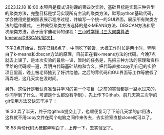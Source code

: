 2023.12.18	18:00
本项目是模式识别课的第四次实验，基础目标是实现三种典型的聚类方法，完整目标是学习实现所有主流的聚类方法，默写python基础代码，学会使用完整的图表展示程序过程，并编写一个统一的GUI界面，展示所有聚类方法的运作模式。
三种典型聚类方法选择的是K-MEANS方法、DBSCAN方法和层次聚类方法，基于唐宇迪老师的课程：[三小时学懂【三大聚类算法kmeans/DBSCAN/层次】](https://www.bilibili.com/video/BV1ST411w7De/)

下午3点开始做，现在已经6点了，中间吃了顿饭，大概工作时长是两小时，弄明白了k-means和dbscan方法的原理，目前正在看k-means方法的代码。今晚7点就去上课了，是本次实验的最后一课，暂时的任务是，先把三种方法的原理和资料里给的代码顺一遍，弄明白代码基础结构和含义，把代码直接copy到自己的实验项目里面，晚上被老师抽到了好讲给他。之后的背代码和GUI界面等工作等放假了再弄吧，这几天实在没时间。

另外，这估计是我认真准备并学习的第一个项目（之前的实验都是一路水过来的，你问学到了什么，可谓是什么都没有学到），先上传下Github，前几天第三次学的git使用方法又快忘干净了！

18:30
弄了半天，终于给github提交上了，也顺便复习了下前几天学的git用法，这样就不用copy文件在两个电脑之间传来传去，去实验室直接clone就可以了。

18:58
两份代码大概都弄明白了，上传一下，去实验室了。